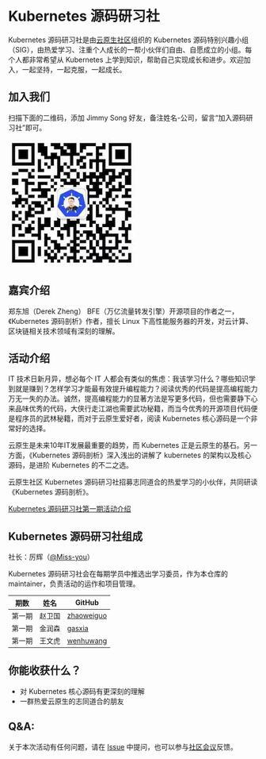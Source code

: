 # Kubernetes 源码研习社

Kubernetes 源码研习社是由[云原生社区](https://cloudnative.to)组织的 Kubernetes 源码特别兴趣小组（SIG），由热爱学习、注重个人成长的一帮小伙伴们自由、自愿成立的小组。每个人都非常希望从 Kubernetes 上学到知识，帮助自己实现成长和进步。欢迎加入，一起坚持，一起克服，一起成长。

## 加入我们

扫描下面的二维码，添加 Jimmy Song 好友，备注姓名-公司，留言“加入源码研习社”即可。

![](doc/images/wechat.jpg)

## 嘉宾介绍

郑东旭（Derek Zheng） BFE（万亿流量转发引擎）开源项目的作者之一，《Kubernetes 源码剖析》作者，擅长 Linux 下高性能服务器的开发，对云计算、区块链相关技术领域有深刻的理解。

## 活动介绍

IT 技术日新月异，想必每个 IT 人都会有类似的焦虑：我该学习什么？哪些知识学到就是赚到？怎样学习才能最有效提升编程能力？阅读优秀的代码是提高编程能力万无一失的办法。诚然，提高编程能力的显著方法是写更多代码，但也需要静下心来品味优秀的代码，大侠行走江湖也需要武功秘籍，而当今优秀的开源项目代码便是程序员的武林秘籍，而对于云原生爱好者，阅读 Kubernetes 核心源码是一个非常好的选择。

云原生是未来10年IT发展最重要的趋势，而 Kubernetes 正是云原生的基石。另一方面，《Kubernetes 源码剖析》深入浅出的讲解了 kubernetes 的架构以及核心源码，是进阶 Kubernetes 的不二之选。

云原生社区 Kubernetes 源码研习社招募志同道合的热爱学习的小伙伴，共同研读《Kubernetes 源码剖析》。

[Kubernetes 源码研习社第一期活动介绍](https://github.com/cloudnativeto/sig-k8s-source-code/issues/8)

## Kubernetes 源码研习社组成

社长：厉辉（[@Miss-you](https://github.com/Miss-you)）

Kubernetes 源码研习社会在每期学员中推选出学习委员，作为本仓库的 maintainer，负责活动的运作和项目管理。

| 期数   | 姓名   | GitHub                                      |
| ------ | ------ | ------------------------------------------- |
| 第一期 | 赵卫国 | [zhaoweiguo](https://github.com/zhaoweiguo) |
| 第一期 | 金润森 | [gasxia](https://github.com/gasxia)         |
| 第一期 | 王文虎 | [wenhuwang](https://github.com/wenhuwang)   |

## 你能收获什么？

- 对 Kubernetes 核心源码有更深刻的理解
- 一群热爱云原生的志同道合的朋友

## Q&A:

关于本次活动有任何问题，请在 [Issue](https://github.com/cloudnativeto/sig-k8s-source-code/issues) 中提问，也可以参与[社区会议](https://github.com/cloudnativeto/community/blob/master/README.md)反馈。
